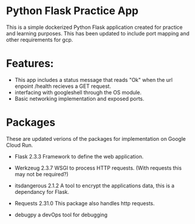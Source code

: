 # Python Flask Practice App

This is a simple dockerized Python Flask application created for practice and learning purposes. This has been updated to include port mapping and other requirements for gcp. 

# Features:

-  This app includes a status message that reads "Ok" when the url enpoint /health recieves a GET request.
-  interfacing with googleshell through the OS module. 
-  Basic networking implementation and exposed ports.

 # Packages

These are updated verions of the packages for implementation on Google Cloud Run. 

- Flask 2.3.3 Framework to define the web application.

- Werkzeug 2.3.7 WSGI to process HTTP requests. (With requests this may not be required?)

- itsdangerous 2.1.2 A tool to encrypt the applications data, this is a dependancy for Flask.

- Requests 2.31.0 This package also handles http requests.

- debugpy a devOps tool for debugging
